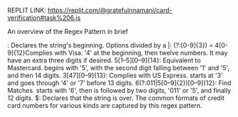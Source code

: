 REPLIT LINK:   https://replit.com/@gratefulnnamani/card-verification#task%206.js



An overview of the Regex Pattern in brief

\: Declares the string's beginning.
Options divided by a |:
(?:[0-9]{3}) = 4[0-9]{12}Complies with Visa. '4' at the beginning, then twelve numbers. It may have an extra three digits if desired.
5[1–5][0–9]{14}: Equivalent to Mastercard. begins with '5', with the second digit falling between '1' and '5', and then 14 digits.
3[47][0–9]{13}: Complies with US Express. starts at '3' and goes through '4' or '7' before 13 digits.
6(?:011|5[0–9]{2})[0–9]{12}: Find Matches. starts with '6', then is followed by two digits, '011' or '5', and finally 12 digits.
$: Declares that the string is over.
The common formats of credit card numbers for various kinds are captured by this regex pattern. 
